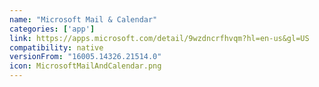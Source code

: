 ```yaml
---
name: "Microsoft Mail & Calendar"
categories: ['app']
link: https://apps.microsoft.com/detail/9wzdncrfhvqm?hl=en-us&gl=US
compatibility: native
versionFrom: "16005.14326.21514.0"
icon: MicrosoftMailAndCalendar.png
---
```


